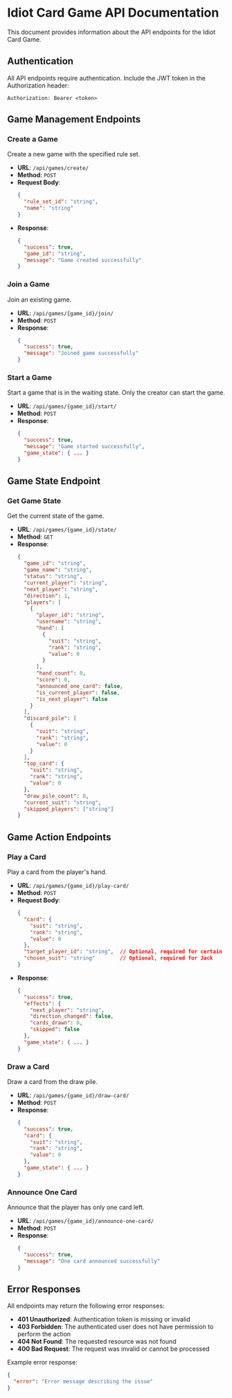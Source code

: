 # Idiot Card Game API Documentation

This document provides information about the API endpoints for the Idiot Card Game.

## Authentication

All API endpoints require authentication. Include the JWT token in the Authorization header:

```
Authorization: Bearer <token>
```

## Game Management Endpoints

### Create a Game

Create a new game with the specified rule set.

- **URL**: `/api/games/create/`
- **Method**: `POST`
- **Request Body**:
  ```json
  {
    "rule_set_id": "string",
    "name": "string"
  }
  ```
- **Response**:
  ```json
  {
    "success": true,
    "game_id": "string",
    "message": "Game created successfully"
  }
  ```

### Join a Game

Join an existing game.

- **URL**: `/api/games/{game_id}/join/`
- **Method**: `POST`
- **Response**:
  ```json
  {
    "success": true,
    "message": "Joined game successfully"
  }
  ```

### Start a Game

Start a game that is in the waiting state. Only the creator can start the game.

- **URL**: `/api/games/{game_id}/start/`
- **Method**: `POST`
- **Response**:
  ```json
  {
    "success": true,
    "message": "Game started successfully",
    "game_state": { ... }
  }
  ```

## Game State Endpoint

### Get Game State

Get the current state of the game.

- **URL**: `/api/games/{game_id}/state/`
- **Method**: `GET`
- **Response**:
  ```json
  {
    "game_id": "string",
    "game_name": "string",
    "status": "string",
    "current_player": "string",
    "next_player": "string",
    "direction": 1,
    "players": [
      {
        "player_id": "string",
        "username": "string",
        "hand": [
          {
            "suit": "string",
            "rank": "string",
            "value": 0
          }
        ],
        "hand_count": 0,
        "score": 0,
        "announced_one_card": false,
        "is_current_player": false,
        "is_next_player": false
      }
    ],
    "discard_pile": [
      {
        "suit": "string",
        "rank": "string",
        "value": 0
      }
    ],
    "top_card": {
      "suit": "string",
      "rank": "string",
      "value": 0
    },
    "draw_pile_count": 0,
    "current_suit": "string",
    "skipped_players": ["string"]
  }
  ```

## Game Action Endpoints

### Play a Card

Play a card from the player's hand.

- **URL**: `/api/games/{game_id}/play-card/`
- **Method**: `POST`
- **Request Body**:
  ```json
  {
    "card": {
      "suit": "string",
      "rank": "string",
      "value": 0
    },
    "target_player_id": "string",  // Optional, required for certain cards
    "chosen_suit": "string"        // Optional, required for Jack
  }
  ```
- **Response**:
  ```json
  {
    "success": true,
    "effects": {
      "next_player": "string",
      "direction_changed": false,
      "cards_drawn": 0,
      "skipped": false
    },
    "game_state": { ... }
  }
  ```

### Draw a Card

Draw a card from the draw pile.

- **URL**: `/api/games/{game_id}/draw-card/`
- **Method**: `POST`
- **Response**:
  ```json
  {
    "success": true,
    "card": {
      "suit": "string",
      "rank": "string",
      "value": 0
    },
    "game_state": { ... }
  }
  ```

### Announce One Card

Announce that the player has only one card left.

- **URL**: `/api/games/{game_id}/announce-one-card/`
- **Method**: `POST`
- **Response**:
  ```json
  {
    "success": true,
    "message": "One card announced successfully"
  }
  ```

## Error Responses

All endpoints may return the following error responses:

- **401 Unauthorized**: Authentication token is missing or invalid
- **403 Forbidden**: The authenticated user does not have permission to perform the action
- **404 Not Found**: The requested resource was not found
- **400 Bad Request**: The request was invalid or cannot be processed

Example error response:
```json
{
  "error": "Error message describing the issue"
}
```

